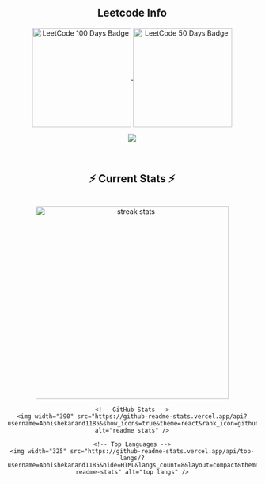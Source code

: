 <div align="center">
  <h2 align="center">Leetcode Info</h2>  
  <p align="center">
    <a href="https://leetcode.com/u/sam-2003/" target="_blank">
      <img align="center" src="https://assets.leetcode.com/static_assets/marketing/2024-100.gif" alt="LeetCode 100 Days Badge" height="200" width="200" />
    </a>
    <a href="https://leetcode.com/u/sam-2003/" target="_blank">
      <img align="center" src="https://assets.leetcode.com/static_assets/marketing/2024-50.gif" alt="LeetCode 50 Days Badge" height="200" width="200" />
    </a>
  </p>
  
  <p align="center">
    <img align="top" flex-grow="1" src="https://leetcard.jacoblin.cool/sam-2003?theme=dark&font=Nunito&ext=heatmap" />
  </p>
  
  <br/>
  <h2 align="center">⚡ Current Stats ⚡</h2>
  <br>
  <div align="center">
    <!-- Streak Stats -->
    <img width="390" src="https://streak-stats.demolab.com/?user=Abhishekanand1185&count_private=true&theme=react&border_radius=10" alt="streak stats"/>
    
    <!-- GitHub Stats -->
    <img width="390" src="https://github-readme-stats.vercel.app/api?username=Abhishekanand1185&show_icons=true&theme=react&rank_icon=github&border_radius=10" alt="readme stats" />
    
    <!-- Top Languages -->
    <img width="325" src="https://github-readme-stats.vercel.app/api/top-langs/?username=Abhishekanand1185&hide=HTML&langs_count=8&layout=compact&theme=react&border_radius=10&size_weight=0.5&count_weight=0.5&exclude_repo=github-readme-stats" alt="top langs" />
  </div>
  <br/>
</div>
